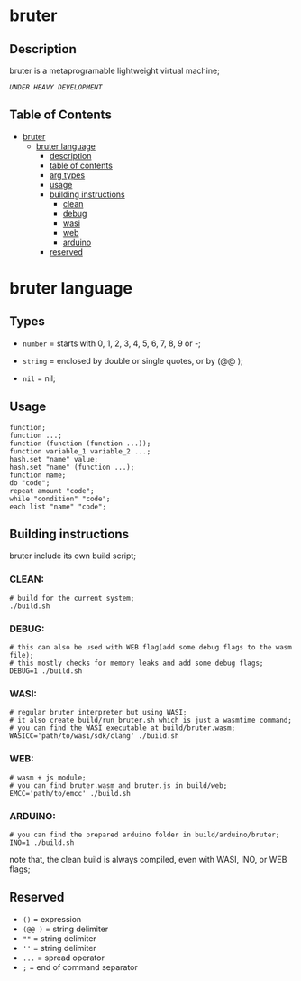 
# bruter

## Description


bruter is a metaprogramable lightweight virtual machine;

*`UNDER HEAVY DEVELOPMENT`*


## Table of Contents


- [bruter](#bruter)
  - [bruter language](#bruter-language)
    - [description](#description)
    - [table of contents](#table-of-contents)
    - [arg types](#arg-types)
    - [usage](#usage)
    - [building instructions](#building-instructions)
      - [clean](#clean)
      - [debug](#debug)
      - [wasi](#wasi)
      - [web](#web)
      - [arduino](#arduino)
    - [reserved](#reserved)



# bruter language

## Types


- `number` = starts with 0, 1, 2, 3, 4, 5, 6, 7, 8, 9 or -;

- `string` = enclosed by double or single quotes, or by (@@ );

- `nil` = nil;

## Usage

    function;
    function ...;
    function (function (function ...));
    function variable_1 variable_2 ...;
    hash.set "name" value; 
    hash.set "name" (function ...);
    function name;
    do "code";
    repeat amount "code";
    while "condition" "code";
    each list "name" "code";
    
## Building instructions

  bruter include its own build script;

  ### CLEAN:

    # build for the current system;
    ./build.sh

  ### DEBUG:

    # this can also be used with WEB flag(add some debug flags to the wasm file);
    # this mostly checks for memory leaks and add some debug flags;
    DEBUG=1 ./build.sh

  ### WASI:

    # regular bruter interpreter but using WASI;
    # it also create build/run_bruter.sh which is just a wasmtime command;
    # you can find the WASI executable at build/bruter.wasm;
    WASICC='path/to/wasi/sdk/clang' ./build.sh

  ### WEB:

    # wasm + js module;
    # you can find bruter.wasm and bruter.js in build/web;
    EMCC='path/to/emcc' ./build.sh

  ### ARDUINO:

    # you can find the prepared arduino folder in build/arduino/bruter;
    INO=1 ./build.sh

  note that, the clean build is always compiled, even with WASI, INO, or WEB flags;


## Reserved

- `()` = expression
- `(@@ )` = string delimiter
- `""` = string delimiter
- `''` = string delimiter
- `...` = spread operator
- `;` = end of command separator

